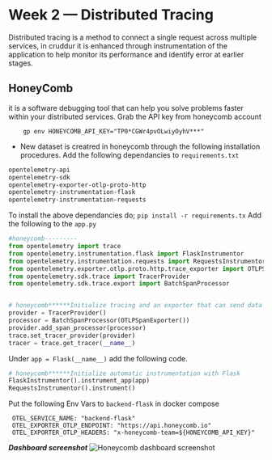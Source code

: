 # Week 2 — Distributed Tracing
Distributed tracing is a method to connect a single request across multiple services, in cruddur it is enhanced through instrumentation of the application to help monitor its performance and identify error at earlier stages.
## HoneyComb
it is a software debugging tool that can help you solve problems faster within your distributed services.
Grab the API key from honeycomb account
``` export HONEYCOMB_API_KEY="TP0*CGWr4pvOLwiyO****"
    gp env HONEYCOMB_API_KEY="TP0*CGWr4pvOLwiyOyhV***"
 ```
+ New dataset is creatred in honeycomb through the following installation procedures.
Add the following dependancies to ```requirements.txt```
```.txt
opentelemetry-api 
opentelemetry-sdk 
opentelemetry-exporter-otlp-proto-http 
opentelemetry-instrumentation-flask 
opentelemetry-instrumentation-requests
```
To install the above dependancies do;
```pip install -r requirements.tx```
Add the following to the ```app.py```
```.py
#honeycomb---------
from opentelemetry import trace
from opentelemetry.instrumentation.flask import FlaskInstrumentor
from opentelemetry.instrumentation.requests import RequestsInstrumentor
from opentelemetry.exporter.otlp.proto.http.trace_exporter import OTLPSpanExporter
from opentelemetry.sdk.trace import TracerProvider
from opentelemetry.sdk.trace.export import BatchSpanProcessor


# honeycomb******Initialize tracing and an exporter that can send data to Honeycomb
provider = TracerProvider()
processor = BatchSpanProcessor(OTLPSpanExporter())
provider.add_span_processor(processor)
trace.set_tracer_provider(provider)
tracer = trace.get_tracer(__name__)
```
Under ```app = Flask(__name__)``` add the following code.
```.py
# honeycomb******Initialize automatic instrumentation with Flask
FlaskInstrumentor().instrument_app(app)
RequestsInstrumentor().instrument()
```
Put the following Env Vars to ```backend-flask``` in docker compose
```
 OTEL_SERVICE_NAME: "backend-flask"
 OTEL_EXPORTER_OTLP_ENDPOINT: "https://api.honeycomb.io"
 OTEL_EXPORTER_OTLP_HEADERS: "x-honeycomb-team=${HONEYCOMB_API_KEY}" 
 ````
 ***Dashboard screenshot***
![Honeycomb dashboard screenshot](/_docs/assets/honeycomb-dashboard.png)


